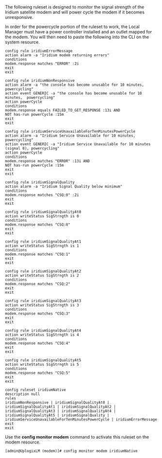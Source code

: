 <!-- 5.4 -->

The following ruleset is designed to monitor the signal strength of the Iridium satellite modem and will power cycle the modem if it becomes unresponsive.

In order for the powercycle portion of the ruleset to work, the Local Manager must have a power controller installed and an outlet mapped for the modem. You will then need to paste the following into the CLI on the system resource.

```
config rule iridiumErrorMessage
action alarm -a "Iridium modem returning errors"
conditions
modem.response matches "ERROR" :2i
exit
exit

config rule iridiumNonResponsive
action alarm -a "the console has become unusable for 10 minutes, powercycling"
action event GENERIC -a "the console has become unusable for 10 minutes,  powercycling"
action powerCycle
conditions
modem.response equals FAILED_TO_GET_RESPONSE :13i AND
NOT has-run powerCycle :15m
exit
exit

config rule iridiumServiceUnavailableForTenMinutesPowerCycle
action alarm -a "Iridium Service Unavailable for 10 minutes, powercycling"
action event GENERIC -a "Iridium Service Unavailable for 10 minutes (signal 0), powercycling"
action powerCycle
conditions
modem.response matches "ERROR" :13i AND
NOT has-run powerCycle :15m
exit
exit

config rule iridiumSignalQuality
action alarm -a "Iridium Signal Quality below minimum"
conditions
modem.response matches "CSQ:0" :2i
exit
exit

config rule iridiumSignalQualityAt0
action writeStatus SigStrngth is 0
conditions
modem.response matches "CSQ:0"
exit
exit

config rule iridiumSignalQualityAt1
action writeStatus SigStrngth is 1
conditions
modem.response matches "CSQ:1"
exit
exit

config rule iridiumSignalQualityAt2
action writeStatus SigStrngth is 2
conditions
modem.response matches "CSQ:2"
exit
exit

config rule iridiumSignalQualityAt3
action writeStatus SigStrngth is 3
conditions
modem.response matches "CSQ:3"
exit
exit

config rule iridiumSignalQualityAt4
action writeStatus SigStrngth is 4
conditions
modem.response matches "CSQ:4"
exit
exit

config rule iridiumSignalQualityAt5
action writeStatus SigStrngth is 5
conditions
modem.response matches "CSQ:5"
exit
exit

config ruleset iridiumNative
description null
rules
iridiumNonResponsive | iridiumSignalQualityAt0 | iridiumSignalQualityAt1 | iridiumSignalQualityAt2 | iridiumSignalQualityAt3 | iridiumSignalQualityAt4 | iridiumSignalQualityAt5 | iridiumSignalQuality |  iridiumServiceUnavailableForTenMinutesPowerCycle | iridiumErrorMessage
exit
exit 
```
 

Use the **config monitor modem** command to activate this ruleset on the modem resource.

```
[admin@UplogixLM (modem)]# config monitor modem iridiumNative
```